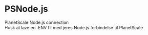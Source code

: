 # PSNode.js
PlanetScale Node.js connection <br />
Husk at lave en .ENV fil med jeres Node.js forbindelse til PlanetScale

